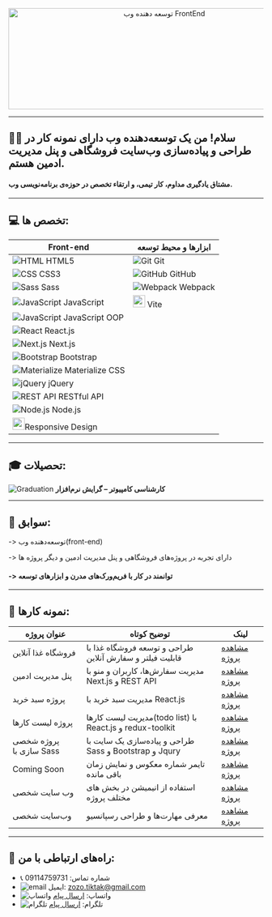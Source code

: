 


<p align="center">
<img width="600" height="200" alt="توسعه دهنده وب FrontEnd" src="https://github.com/user-attachments/assets/433b0d5c-0cfc-4dc2-8110-f1d7c09ea81c" />
</p>


---


## 👨‍💻 سلام! من یک توسعه‌دهنده وب دارای نمونه کار در طراحی و پیاده‌سازی وب‌سایت‌ فروشگاهی و پنل‌ مدیریت ادمین هستم.    
#### مشتاق یادگیری مداوم، کار تیمی، و ارتقاء تخصص در حوزه‌ی برنامه‌نویسی وب.

---

## 💻 تخصص ها:

| Front-end | ابزارها و محیط توسعه |
|-----------|----------------------|
| ![HTML](https://img.icons8.com/color/24/html-5--v1.png) HTML5 | ![Git](https://img.icons8.com/color/24/git.png) Git |
| ![CSS](https://img.icons8.com/color/24/css3.png) CSS3 | ![GitHub](https://img.icons8.com/glyph-neue/24/github.png) GitHub |
| ![Sass](https://img.icons8.com/color/24/sass.png) Sass  | ![Webpack](https://img.icons8.com/color/24/webpack.png) Webpack |
| ![JavaScript](https://img.icons8.com/color/24/javascript--v1.png) JavaScript  | <img src="https://vitejs.dev/logo.svg" width="24"/> Vite |
| ![JavaScript](https://img.icons8.com/color/24/javascript--v1.png) JavaScript OOP |  |  
| ![React](https://img.icons8.com/plasticine/24/react.png) React.js |  |  |
| ![Next.js](https://img.icons8.com/color/24/nextjs.png) Next.js |  |  
| ![Bootstrap](https://img.icons8.com/color/24/bootstrap.png) Bootstrap |  |  
| ![Materialize](https://img.icons8.com/color/24/material-ui.png) Materialize CSS |  |
| ![jQuery](https://img.icons8.com/ios/24/jquery.png) jQuery |  |  
| ![REST API](https://img.icons8.com/ios-filled/24/api.png) RESTful API | | 
| ![Node.js](https://img.icons8.com/color/24/nodejs.png) Node.js | |
| <img src="https://github.com/user-attachments/assets/9263e957-690f-45bf-8135-045b21463d01" width="24"/>Responsive Design |  | 
---

## 🎓 تحصیلات:

 ![Graduation](https://img.icons8.com/ios-filled/24/graduation-cap.png) **کارشناسی کامپیوتر – گرایش نرم‌افزار**

---

## 💼 سوابق:

-> توسعه‌دهنده وب(front-end)

-> دارای تجربه در پروژه‌های فروشگاهی و پنل مدیریت ادمین و دیگر پروژه ها 

#### ->  توانمند در کار با فریم‌ورک‌های مدرن و ابزارهای توسعه

  ---
  

## 📅 نمونه کارها:

| عنوان پروژه | توضیح کوتاه | لینک |
|--------------|--------------|-------|
| فروشگاه غذا آنلاین | طراحی و توسعه فروشگاه غذا با قابلیت فیلتر و سفارش آنلاین | [مشاهده پروژه](https://github.com/zamanyzohre/next-shoping-project) |
| پنل مدیریت ادمین | مدیریت سفارش‌ها، کاربران و منو با Next.js و REST API | [مشاهده پروژه](https://github.com/zamanyzohre/next-admin-panel?tab=readme-ov-file) |
| پروژه سبد خرید | مدیریت سبد خرید با React.js| [مشاهده پروژه](https://github.com/zamanyzohre/sabade-kharid) |
| پروژه لیست کارها | مدیریت لیست کارها(todo list) با React.js و redux-toolkit| [مشاهده پروژه](https://github.com/zamanyzohre/List-Todos) |
|  پروژه شخصی سازی با Sass | طراحی و پیاده‌سازی یک سایت با Sass و Bootstrap و Jqury | [مشاهده پروژه](https://github.com/zamanyzohre/project-sass) |
| Coming Soon | تایمر شماره معکوس و نمایش زمان باقی مانده | [مشاهده پروژه](https://github.com/zamanyzohre/Coming-Soon)|
|وب سایت شخصی | استفاده از انیمیشن در بخش های مختلف پروژه | [مشاهده پروژه](https://github.com/zamanyzohre/project-website-3?tab=readme-ov-file) |
| وب‌سایت شخصی | معرفی مهارت‌ها و طراحی رسپانسیو | [مشاهده پروژه](https://github.com/zamanyzohre/project-website-2) |

---

## 📢 راه‌های ارتباطی با من:

- 📞 شماره تماس: 09114759731
- ![email](https://img.icons8.com/?size=20&id=P7UIlhbpWzZm&format=png&color=000000) ایمیل: zozo.tiktak@gmail.com
- ![واتساپ](https://img.icons8.com/color/24/whatsapp--v1.png) واتساپ:  [ارسال پیام](https://wa.me/989114759731)
- ![تلگرام](https://img.icons8.com/?size=25&id=EWzVSK2hyV9H&format=png&color=000000) تلگرام: [ارسال پیام](https://t.me/ZohreZamany)


  
